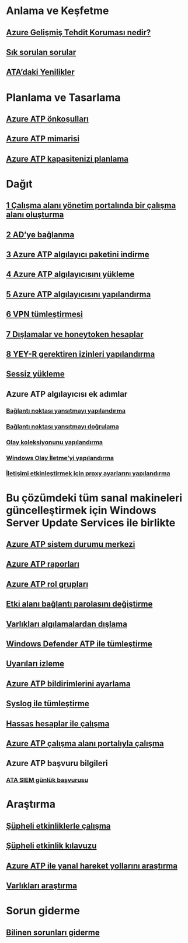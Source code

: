 # Anlama ve Keşfetme
## [Azure Gelişmiş Tehdit Koruması nedir?](what-is-atp.md)
## [Sık sorulan sorular](atp-technical-faq.md)
## [ATA’daki Yenilikler](atp-whats-new.md)
# Planlama ve Tasarlama
## [Azure ATP önkoşulları](atp-prerequisites.md)
## [Azure ATP mimarisi](atp-architecture.md)
## [Azure ATP kapasitenizi planlama](atp-capacity-planning.md)
# Dağıt
## [1 Çalışma alanı yönetim portalında bir çalışma alanı oluşturma](install-atp-step1.md)
## [2 AD’ye bağlanma](install-atp-step2.md)
## [3 Azure ATP algılayıcı paketini indirme](install-atp-step3.md)
## [4 Azure ATP algılayıcısını yükleme](install-atp-step4.md)
## [5 Azure ATP algılayıcısını yapılandırma](install-atp-step5.md)
## [6 VPN tümleştirmesi](install-atp-step6-vpn.md)
## [7 Dışlamalar ve honeytoken hesaplar](install-atp-step7.md)
## [8 YEY-R gerektiren izinleri yapılandırma](install-atp-step8-samr.md)
## [Sessiz yükleme](ATP-silent-installation.md)
## Azure ATP algılayıcısı ek adımlar
### [Bağlantı noktası yansıtmayı yapılandırma](configure-port-mirroring.md)
### [Bağlantı noktası yansıtmayı doğrulama](validate-port-mirroring.md)
### [Olay koleksiyonunu yapılandırma](configure-event-collection.md)
### [Windows Olay İletme’yi yapılandırma](configure-event-forwarding.md)
### [İletişimi etkinleştirmek için proxy ayarlarını yapılandırma](configure-proxy.md)
# Bu çözümdeki tüm sanal makineleri güncelleştirmek için Windows Server Update Services ile birlikte
## [Azure ATP sistem durumu merkezi](atp-health-center.md)
## [Azure ATP raporları](reports.md)
## [Azure ATP rol grupları](atp-role-groups.md)
## [Etki alanı bağlantı parolasını değiştirme](modifying-atp-config-dcpassword.md)
## [Varlıkları algılamalardan dışlama](excluding-entities-from-detections.md)
## [Windows Defender ATP ile tümleştirme](integrate-wd-atp.md)
## [Uyarıları izleme](monitoring-alerts.md)
## [Azure ATP bildirimlerini ayarlama](notifications.md)
## [Syslog ile tümleştirme](setting-syslog.md)
## [Hassas hesaplar ile çalışma](sensitive-accounts.md)
## [Azure ATP çalışma alanı portalıyla çalışma](workspace-portal.md)
## Azure ATP başvuru bilgileri
### [ATA SIEM günlük başvurusu](cef-format-sa.md)
# Araştırma
## [Şüpheli etkinliklerle çalışma](working-with-suspicious-activities.md)
## [Şüpheli etkinlik kılavuzu](suspicious-activity-guide.md)
## [Azure ATP ile yanal hareket yollarını araştırma](use-case-lateral-movement-path.md)
## [Varlıkları araştırma](entity-profiles.md)
# Sorun giderme
## [Bilinen sorunları giderme](troubleshooting-atp-known-issues.md)